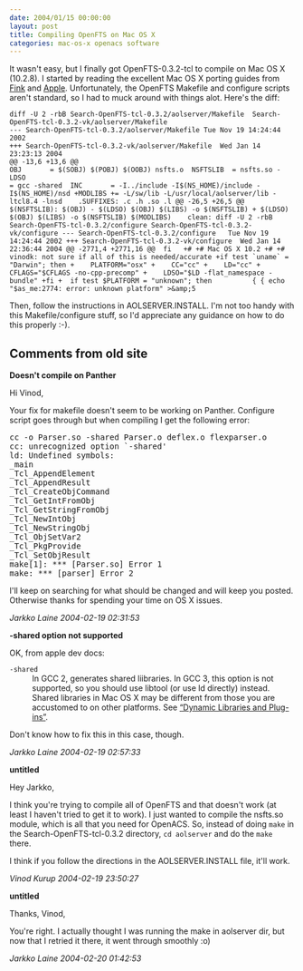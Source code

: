 ```yaml
---
date: 2004/01/15 00:00:00
layout: post
title: Compiling OpenFTS on Mac OS X
categories: mac-os-x openacs software
---
```


It wasn't easy, but I finally got OpenFTS-0.3.2-tcl to compile on Mac OS X (10.2.8). I started by reading the excellent Mac OS X porting guides from [Fink](http://fink.sourceforge.net/doc/porting/basics.php) and [Apple](http://developer.apple.com/documentation/Porting/Conceptual/PortingUnix/intro/chapter_1_section_1.html). Unfortunately, the OpenFTS Makefile and configure scripts aren't standard, so I had to muck around with things alot. Here's the diff:  

    diff -U 2 -rbB Search-OpenFTS-tcl-0.3.2/aolserver/Makefile  Search-OpenFTS-tcl-0.3.2-vk/aolserver/Makefile 
    --- Search-OpenFTS-tcl-0.3.2/aolserver/Makefile	Tue Nov 19 14:24:44 2002 
    +++ Search-OpenFTS-tcl-0.3.2-vk/aolserver/Makefile	Wed Jan 14 23:23:13 2004 
    @@ -13,6 +13,6 @@  
    OBJ       = $(SOBJ) $(POBJ) $(OOBJ) nsfts.o  NSFTSLIB  = nsfts.so -LDSO      
    = gcc -shared  INC       = -I../include -I$(NS_HOME)/include -I$(NS_HOME)/nsd +MODLIBS += -L/sw/lib -L/usr/local/aolserver/lib -ltcl8.4 -lnsd    .SUFFIXES: .c .h .so .l @@ -26,5 +26,5 @@    $(NSFTSLIB): $(OBJ) -	$(LDSO) $(OBJ) $(LIBS) -o $(NSFTSLIB) +	$(LDSO) $(OBJ) $(LIBS) -o $(NSFTSLIB) $(MODLIBS)    clean: diff -U 2 -rbB Search-OpenFTS-tcl-0.3.2/configure Search-OpenFTS-tcl-0.3.2-vk/configure --- Search-OpenFTS-tcl-0.3.2/configure	Tue Nov 19 14:24:44 2002 +++ Search-OpenFTS-tcl-0.3.2-vk/configure	Wed Jan 14 22:36:44 2004 @@ -2771,4 +2771,16 @@  fi   +# +# Mac OS X 10.2 +# +# vinodk: not sure if all of this is needed/accurate +if test `uname` = "Darwin"; then +    PLATFORM="osx" +    CC="cc" +    LD="cc" +    CFLAGS="$CFLAGS -no-cpp-precomp" +    LDSO="$LD -flat_namespace -bundle" +fi +  if test $PLATFORM = "unknown"; then          { { echo "$as_me:2774: error: unknown platform" >&amp;5 

Then, follow the instructions in AOLSERVER.INSTALL. I'm not too handy with this Makefile/configure stuff, so I'd appreciate any guidance on how to do this properly :-).

<div id="comment-box">
<h2>Comments from old site</h2>

<div class="one-comment">
<p><b>Doesn't compile on Panther</b></p>
<p>
Hi Vinod,
</p>
<p>
Your fix for makefile doesn't seem to be working on Panther. Configure
script goes through but when compiling I get the following error:
</p>
<pre>
cc -o Parser.so -shared Parser.o deflex.o flexparser.o
cc: unrecognized option `-shared'
ld: Undefined symbols:
_main
_Tcl_AppendElement
_Tcl_AppendResult
_Tcl_CreateObjCommand
_Tcl_GetIntFromObj
_Tcl_GetStringFromObj
_Tcl_NewIntObj
_Tcl_NewStringObj
_Tcl_ObjSetVar2
_Tcl_PkgProvide
_Tcl_SetObjResult
make[1]: *** [Parser.so] Error 1
make: *** [parser] Error 2
</pre>
<p>
I'll keep on searching for what should be changed and will keep you
posted. Otherwise thanks for spending your time on OS X issues.
</p>

<address class="signature">
<span class="author">Jarkko Laine</span>
<span class="date">2004-02-19 02:31:53</span>
</address>
</div>

<div class="one-comment">
<p><b>-shared option not supported</b></p>
<p>
OK, from apple dev docs:
</p>

<dl>
<dt><code>-shared</code></dt>
<dd>In GCC 2, generates shared liibraries. In GCC 3, this
option is not supported, so you should use libtool (or use ld
directly) instead. Shared libraries in Mac OS X may be different from
those you are accustomed to on other platforms. See <a
href="http://developer.apple.com/documentation/Porting/Conceptual/PortingUnix/compiling/chapter_4_section_7.html#//apple_ref/doc/uid/TP30001003-CH206-TPXREF103">&#8220;Dynamic
Libraries and Plug-ins&#8221;</a>.</dd>
</dl>
<p>Don't know how to fix this in this case, though.</p>
<address class="signature">
<span class="author">Jarkko Laine</span>
<span class="date">2004-02-19 02:57:33</span>
</address>
</div>

<div class="my-comment">
<p><b>untitled</b></p>
<p>
Hey Jarkko,
</p>
<p>
I think you're trying to compile all of OpenFTS and that doesn't work
(at least I haven't tried to get it to work). I just wanted to compile
the nsfts.so module, which is all that you need for OpenACS. So,
instead of doing <code>make</code> in the Search-OpenFTS-tcl-0.3.2
directory, <code>cd aolserver</code> and do the <code>make</code>
there.
</p>
<p>
I think if you follow the directions in the AOLSERVER.INSTALL file,
it'll work.
</p>
<address class="signature">
<span class="author">Vinod Kurup</span>
<span class="date">2004-02-19 23:50:27</span>
</address>
</div>

<div class="one-comment">
<p><b>untitled</b></p>
<p>
Thanks, Vinod,
</p>
<p>
You're right. I actually thought I was running the make in aolserver
dir, but now that I retried it there, it went through smoothly :o)
</p>
<address class="signature">
<span class="author">Jarkko Laine</span>
<span class="date">2004-02-20 01:42:53</span>
</address>
</div>

</div>
